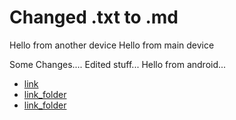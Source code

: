 # Changed .txt to .md 

Hello from another device
Hello from main device

Some Changes....
Edited stuff...
Hello from android...


- [link](text2.md)
- [link_folder](/folder_s1/text3.md)
- [link_folder](/folder_s1/folder_s2/text4.md)
